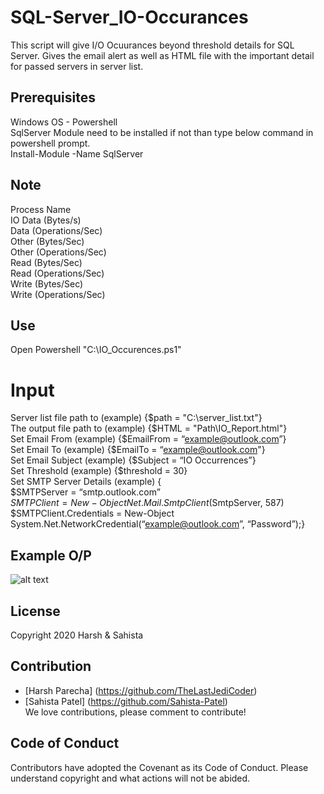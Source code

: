 # SQL-Server_IO-Occurances
This script will give I/O Ocuurances beyond threshold details for SQL Server. Gives the email alert as well as HTML file with the important detail for passed servers in server list.

## Prerequisites

Windows OS - Powershell<br>
SqlServer Module need to be installed if not than type below command in powershell prompt.<br>
Install-Module -Name SqlServer

## Note
  
Process Name<br>
IO Data (Bytes/s)<br>
Data (Operations/Sec)<br>
Other (Bytes/Sec)<br>
Other (Operations/Sec)<br>
Read (Bytes/Sec)<br>
Read (Operations/Sec)<br>
Write (Bytes/Sec)<br> 
Write (Operations/Sec)

## Use

Open Powershell
"C:\IO_Occurences.ps1"


# Input
Server list file path to (example) {$path = "C:\server_list.txt"}<br>
The output file path to (example) {$HTML = "Path\IO_Report.html"}<br>
Set Email From (example) {$EmailFrom = “example@outlook.com”}<br>
Set Email To (example) {$EmailTo = “example@outlook.com"}<br>
Set Email Subject (example) {$Subject = “IO Occurrences”}<br>
Set Threshold (example) {$threshold = 30}<br>
Set SMTP Server Details (example) {<br> 
$SMTPServer = “smtp.outlook.com” <br>
$SMTPClient = New-Object Net.Mail.SmtpClient($SmtpServer, 587)<br>
$SMTPClient.Credentials = New-Object System.Net.NetworkCredential(“example@outlook.com”, “Password”);}

## Example O/P

![alt text](https://github.com/Sahista-Patel/SQL-Server_IO-Occurances/blob/Powershell/IO_Output.PNG)

## License

Copyright 2020 Harsh & Sahista

## Contribution

* [Harsh Parecha] (https://github.com/TheLastJediCoder)
* [Sahista Patel] (https://github.com/Sahista-Patel)<br>
We love contributions, please comment to contribute!

## Code of Conduct

Contributors have adopted the Covenant as its Code of Conduct. Please understand copyright and what actions will not be abided.
